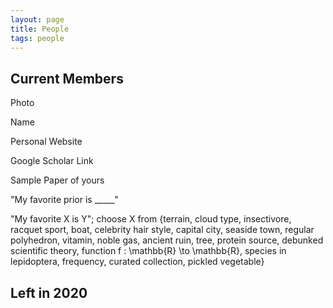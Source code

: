 ```yaml
---
layout: page
title: People
tags: people
---
```


## Current Members

Photo

Name

Personal Website

Google Scholar Link

Sample Paper of yours

"My favorite prior is _____"

"My favorite X is Y"; choose X from \{terrain, cloud type, insectivore,
racquet sport, boat, celebrity hair style, capital city, seaside town,
regular polyhedron, vitamin, noble gas, ancient ruin, tree, protein source,
debunked scientific theory, function f : \mathbb{R} \to \mathbb{R},
species in lepidoptera, frequency, curated collection, pickled vegetable\}

## Left in 2020

